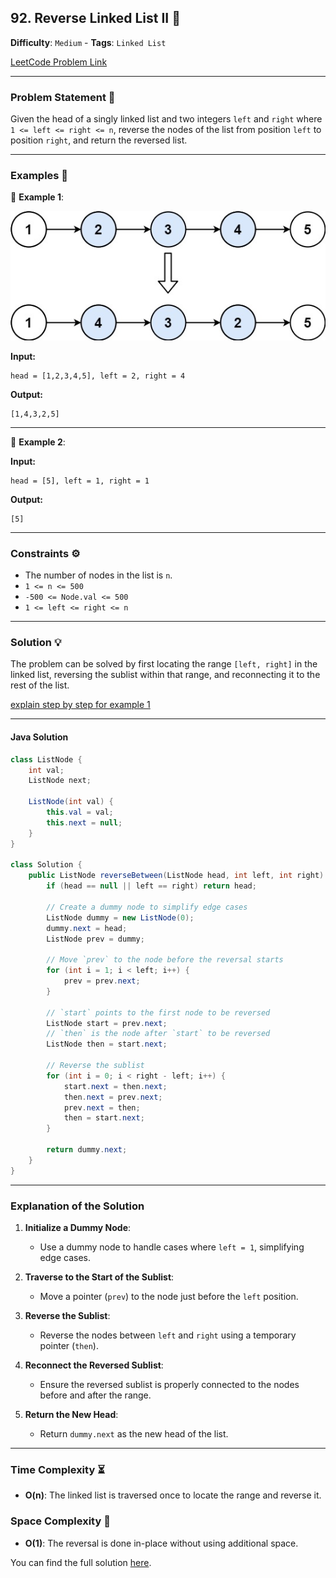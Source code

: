 ## 92. Reverse Linked List II 🔄

**Difficulty**: `Medium` - **Tags**: `Linked List`

[LeetCode Problem Link](https://leetcode.com/problems/reverse-linked-list-ii/)

---

### Problem Statement 📜

Given the head of a singly linked list and two integers `left` and `right` where `1 <= left <= right <= n`, reverse the nodes of the list from position `left` to position `right`, and return the reversed list.

---

### Examples 🌟

🔹 **Example 1**:

![](rev2ex2.jpg)

**Input:**

```plaintext
head = [1,2,3,4,5], left = 2, right = 4
```

**Output:**

```plaintext
[1,4,3,2,5]
```

---

🔹 **Example 2**:

**Input:**

```plaintext
head = [5], left = 1, right = 1
```

**Output:**

```plaintext
[5]
```

---

### Constraints ⚙️

- The number of nodes in the list is `n`.
- `1 <= n <= 500`
- `-500 <= Node.val <= 500`
- `1 <= left <= right <= n`

---

### Solution 💡

The problem can be solved by first locating the range `[left, right]` in the linked list, reversing the sublist within that range, and reconnecting it to the rest of the list.

[explain step by step for example 1](Explain.md)

---

#### Java Solution

```java
class ListNode {
    int val;
    ListNode next;

    ListNode(int val) {
        this.val = val;
        this.next = null;
    }
}

class Solution {
    public ListNode reverseBetween(ListNode head, int left, int right) {
        if (head == null || left == right) return head;

        // Create a dummy node to simplify edge cases
        ListNode dummy = new ListNode(0);
        dummy.next = head;
        ListNode prev = dummy;

        // Move `prev` to the node before the reversal starts
        for (int i = 1; i < left; i++) {
            prev = prev.next;
        }

        // `start` points to the first node to be reversed
        ListNode start = prev.next;
        // `then` is the node after `start` to be reversed
        ListNode then = start.next;

        // Reverse the sublist
        for (int i = 0; i < right - left; i++) {
            start.next = then.next;
            then.next = prev.next;
            prev.next = then;
            then = start.next;
        }

        return dummy.next;
    }
}
```

---

### Explanation of the Solution

1. **Initialize a Dummy Node**:

   - Use a dummy node to handle cases where `left = 1`, simplifying edge cases.

2. **Traverse to the Start of the Sublist**:

   - Move a pointer (`prev`) to the node just before the `left` position.

3. **Reverse the Sublist**:

   - Reverse the nodes between `left` and `right` using a temporary pointer (`then`).

4. **Reconnect the Reversed Sublist**:

   - Ensure the reversed sublist is properly connected to the nodes before and after the range.

5. **Return the New Head**:
   - Return `dummy.next` as the new head of the list.

---

### Time Complexity ⏳

- **O(n)**: The linked list is traversed once to locate the range and reverse it.

### Space Complexity 💾

- **O(1)**: The reversal is done in-place without using additional space.

You can find the full solution [here](Solution.java).
